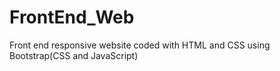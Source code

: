 # FrontEnd_Web
Front end responsive website coded with HTML and CSS using Bootstrap(CSS and JavaScript)

